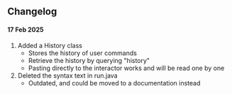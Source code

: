 ## Changelog
#### 17 Feb 2025
1. Added a History class
	- Stores the history of user commands
    - Retrieve the history by querying "history"
    - Pasting directly to the interactor works and will be read one by one
2. Deleted the syntax text in run.java
	- Outdated, and could be moved to a documentation instead

